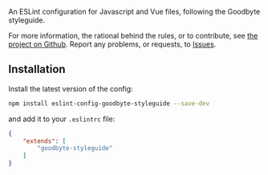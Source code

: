 
An ESLint configuration for Javascript and Vue files, following the Goodbyte styleguide.

For more information, the rational behind the rules, or to contribute, see [the project on Github](https://github.com/GoodbyteCo/Linter-Config). Report any problems, or requests, to [Issues](https://github.com/GoodbyteCo/Linter-Config/issues).

## Installation

Install the latest version of the config: 

```bash
npm install eslint-config-goodbyte-styleguide --save-dev
```

and add it to your `.eslintrc` file:

```json
{
    "extends": [
        "goodbyte-styleguide"
    ]
}
```
